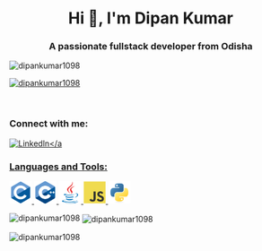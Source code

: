 <h1 align="center">Hi 👋, I'm Dipan Kumar</h1>
<h3 align="center">A passionate fullstack developer from Odisha</h3>

<p align="left"> <img src="https://komarev.com/ghpvc/?username=dipankumar1098&label=Profile%20views&color=0e75b6&style=flat" alt="dipankumar1098" /> </p>

<p align="left"> <a href="https://github.com/ryo-ma/github-profile-trophy"><img src="https://github-profile-trophy.vercel.app/?username=dipankumar1098" alt="dipankumar1098" /></a> </p>

<p align="left"> <a href="https://twitter.com/" target="blank"><img src="https://img.shields.io/twitter/follow/?logo=twitter&style=for-the-badge" alt="" /></a> </p>

<h3 align="left">Connect with me:</h3>
<p align="left"> 
<p align="left"><a href="https://www.linkedin.com/in/deepan-kumar-bishoyi-bb15a7227/"><img src="![image](https://github.com/dipankumar1098/dipankumar1098/assets/145337793/3c11bab4-19a5-47a9-ba17-c9540a7a934a)" alt=Linkedln</a></p>
</p>

<h3 align="left">Languages and Tools:</h3>
<p align="left"> <a href="https://www.cprogramming.com/" target="_blank" rel="noreferrer"> <img src="https://raw.githubusercontent.com/devicons/devicon/master/icons/c/c-original.svg" alt="c" width="40" height="40"/> </a> <a href="https://www.w3schools.com/cpp/" target="_blank" rel="noreferrer"> <img src="https://raw.githubusercontent.com/devicons/devicon/master/icons/cplusplus/cplusplus-original.svg" alt="cplusplus" width="40" height="40"/> </a> <a href="https://www.java.com" target="_blank" rel="noreferrer"> <img src="https://raw.githubusercontent.com/devicons/devicon/master/icons/java/java-original.svg" alt="java" width="40" height="40"/> </a> <a href="https://developer.mozilla.org/en-US/docs/Web/JavaScript" target="_blank" rel="noreferrer"> <img src="https://raw.githubusercontent.com/devicons/devicon/master/icons/javascript/javascript-original.svg" alt="javascript" width="40" height="40"/> </a> <a href="https://www.python.org" target="_blank" rel="noreferrer"> <img src="https://raw.githubusercontent.com/devicons/devicon/master/icons/python/python-original.svg" alt="python" width="40" height="40"/> </a> </p>

<p><img align="left" src="https://github-readme-stats.vercel.app/api/top-langs?username=dipankumar1098&show_icons=true&locale=en&layout=compact" alt="dipankumar1098" /></p>

<p>&nbsp;<img align="center" src="https://github-readme-stats.vercel.app/api?username=dipankumar1098&show_icons=true&locale=en" alt="dipankumar1098" /></p>

<p><img align="center" src="https://github-readme-streak-stats.herokuapp.com/?user=dipankumar1098&" alt="dipankumar1098" /></p>

